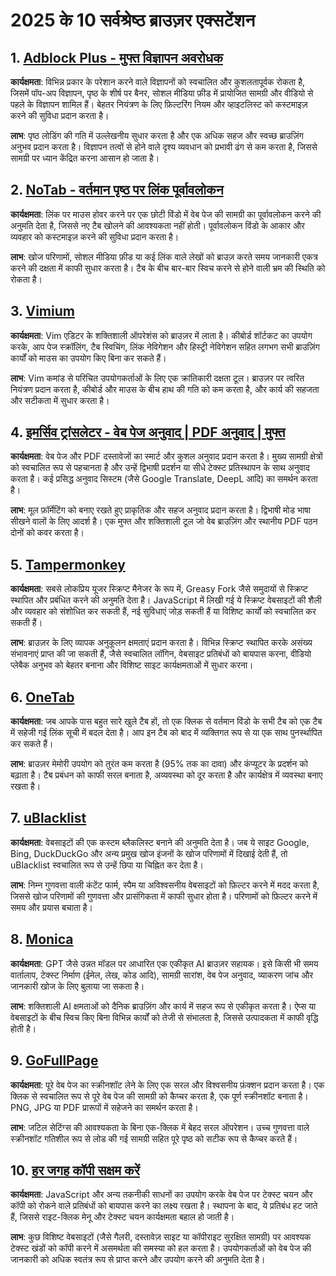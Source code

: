 # 2025 के 10 सर्वश्रेष्ठ ब्राउज़र एक्सटेंशन

## 1. [Adblock Plus - मुफ्त विज्ञापन अवरोधक](https://chromewebstore.google.com/detail/cfhdojbkjhnklbpkdaibdccddilifddb)

**कार्यक्षमता**: विभिन्न प्रकार के परेशान करने वाले विज्ञापनों को स्वचालित और कुशलतापूर्वक रोकता है, जिसमें पॉप-अप विज्ञापन, पृष्ठ के शीर्ष पर बैनर, सोशल मीडिया फ़ीड में प्रायोजित सामग्री और वीडियो से पहले के विज्ञापन शामिल हैं। बेहतर नियंत्रण के लिए फ़िल्टरिंग नियम और व्हाइटलिस्ट को कस्टमाइज़ करने की सुविधा प्रदान करता है।

**लाभ**: पृष्ठ लोडिंग की गति में उल्लेखनीय सुधार करता है और एक अधिक सहज और स्वच्छ ब्राउज़िंग अनुभव प्रदान करता है। विज्ञापन तत्वों से होने वाले दृश्य व्यवधान को प्रभावी ढंग से कम करता है, जिससे सामग्री पर ध्यान केंद्रित करना आसान हो जाता है।

## 2. [NoTab - वर्तमान पृष्ठ पर लिंक पूर्वावलोकन](https://notab.wand.tools)
**कार्यक्षमता**: लिंक पर माउस होवर करने पर एक छोटी विंडो में वेब पेज की सामग्री का पूर्वावलोकन करने की अनुमति देता है, जिससे नए टैब खोलने की आवश्यकता नहीं होती। पूर्वावलोकन विंडो के आकार और व्यवहार को कस्टमाइज़ करने की सुविधा प्रदान करता है।

**लाभ**: खोज परिणामों, सोशल मीडिया फ़ीड या कई लिंक वाले लेखों को ब्राउज़ करते समय जानकारी एकत्र करने की दक्षता में काफी सुधार करता है। टैब के बीच बार-बार स्विच करने से होने वाली भ्रम की स्थिति को रोकता है।

## 3. [Vimium](https://chromewebstore.google.com/detail/vimium/dbepggeogbaibhgnhhndojpepiihcmeb)
**कार्यक्षमता**: Vim एडिटर के शक्तिशाली ऑपरेशंस को ब्राउज़र में लाता है। कीबोर्ड शॉर्टकट का उपयोग करके, आप पेज स्क्रॉलिंग, टैब स्विचिंग, लिंक नेविगेशन और हिस्ट्री नेविगेशन सहित लगभग सभी ब्राउज़िंग कार्यों को माउस का उपयोग किए बिना कर सकते हैं।

**लाभ**: Vim कमांड से परिचित उपयोगकर्ताओं के लिए एक क्रांतिकारी दक्षता टूल। ब्राउज़र पर त्वरित नियंत्रण प्रदान करता है, कीबोर्ड और माउस के बीच हाथ की गति को कम करता है, और कार्य की सहजता और सटीकता में सुधार करता है।

## 4. [इमर्सिव ट्रांसलेटर - वेब पेज अनुवाद | PDF अनुवाद | मुफ्त](https://chromewebstore.google.com/detail/bpoadfkcbjbfhfodiogcnhhhpibjhbnh)
**कार्यक्षमता**: वेब पेज और PDF दस्तावेजों का स्मार्ट और कुशल अनुवाद प्रदान करता है। मुख्य सामग्री क्षेत्रों को स्वचालित रूप से पहचानता है और उन्हें द्विभाषी प्रदर्शन या सीधे टेक्स्ट प्रतिस्थापन के साथ अनुवाद करता है। कई प्रसिद्ध अनुवाद सिस्टम (जैसे Google Translate, DeepL आदि) का समर्थन करता है।

**लाभ**: मूल फ़ॉर्मेटिंग को बनाए रखते हुए प्राकृतिक और सहज अनुवाद प्रदान करता है। द्विभाषी मोड भाषा सीखने वालों के लिए आदर्श है। एक मुफ्त और शक्तिशाली टूल जो वेब ब्राउज़िंग और स्थानीय PDF पठन दोनों को कवर करता है।

## 5. [Tampermonkey](https://chromewebstore.google.com/detail/dhdgffkkebhmkfjojejmpbldmpobfkfo)
**कार्यक्षमता**: सबसे लोकप्रिय यूजर स्क्रिप्ट मैनेजर के रूप में, Greasy Fork जैसे समुदायों से स्क्रिप्ट स्थापित और प्रबंधित करने की अनुमति देता है। JavaScript में लिखी गई ये स्क्रिप्ट वेबसाइटों की शैली और व्यवहार को संशोधित कर सकती हैं, नई सुविधाएं जोड़ सकती हैं या विशिष्ट कार्यों को स्वचालित कर सकती हैं।

**लाभ**: ब्राउज़र के लिए व्यापक अनुकूलन क्षमताएं प्रदान करता है। विभिन्न स्क्रिप्ट स्थापित करके असंख्य संभावनाएं प्राप्त की जा सकती हैं, जैसे स्वचालित लॉगिन, वेबसाइट प्रतिबंधों को बायपास करना, वीडियो प्लेबैक अनुभव को बेहतर बनाना और विशिष्ट साइट कार्यक्षमताओं में सुधार करना।

## 6. [OneTab](https://chromewebstore.google.com/detail/onetab/chphlpgkkbolifaimnlloiipkdnihall)
**कार्यक्षमता**: जब आपके पास बहुत सारे खुले टैब हों, तो एक क्लिक से वर्तमान विंडो के सभी टैब को एक टैब में सहेजी गई लिंक सूची में बदल देता है। आप इन टैब को बाद में व्यक्तिगत रूप से या एक साथ पुनर्स्थापित कर सकते हैं।

**लाभ**: ब्राउज़र मेमोरी उपयोग को तुरंत कम करता है (95% तक का दावा) और कंप्यूटर के प्रदर्शन को बढ़ाता है। टैब प्रबंधन को काफी सरल बनाता है, अव्यवस्था को दूर करता है और कार्यक्षेत्र में व्यवस्था बनाए रखता है।

## 7. [uBlacklist](https://chromewebstore.google.com/detail/ublacklist/pncfbmialoiaghdehhbnbhkkgmjanfhe)
**कार्यक्षमता**: वेबसाइटों की एक कस्टम ब्लैकलिस्ट बनाने की अनुमति देता है। जब ये साइट Google, Bing, DuckDuckGo और अन्य प्रमुख खोज इंजनों के खोज परिणामों में दिखाई देती हैं, तो uBlacklist स्वचालित रूप से उन्हें छिपा या चिह्नित कर देता है।

**लाभ**: निम्न गुणवत्ता वाली कंटेंट फार्म, स्पैम या अविश्वसनीय वेबसाइटों को फ़िल्टर करने में मदद करता है, जिससे खोज परिणामों की गुणवत्ता और प्रासंगिकता में काफी सुधार होता है। परिणामों को फ़िल्टर करने में समय और प्रयास बचाता है।

## 8. [Monica](https://chromewebstore.google.com/detail/ofpnmcalabcbjgholdjcjblkibolbppb)
**कार्यक्षमता**: GPT जैसे उन्नत मॉडल पर आधारित एक एकीकृत AI ब्राउज़र सहायक। इसे किसी भी समय वार्तालाप, टेक्स्ट निर्माण (ईमेल, लेख, कोड आदि), सामग्री सारांश, वेब पेज अनुवाद, व्याकरण जांच और जानकारी खोज के लिए बुलाया जा सकता है।

**लाभ**: शक्तिशाली AI क्षमताओं को दैनिक ब्राउज़िंग और कार्य में सहज रूप से एकीकृत करता है। ऐप्स या वेबसाइटों के बीच स्विच किए बिना विभिन्न कार्यों को तेजी से संभालता है, जिससे उत्पादकता में काफी वृद्धि होती है।

## 9. [GoFullPage](https://chromewebstore.google.com/detail/fdpohaocaechififmbbbbbknoalclacl)
**कार्यक्षमता**: पूरे वेब पेज का स्क्रीनशॉट लेने के लिए एक सरल और विश्वसनीय फ़ंक्शन प्रदान करता है। एक क्लिक से स्वचालित रूप से पूरे वेब पेज की सामग्री को कैप्चर करता है, एक पूर्ण स्क्रीनशॉट बनाता है। PNG, JPG या PDF प्रारूपों में सहेजने का समर्थन करता है।

**लाभ**: जटिल सेटिंग्स की आवश्यकता के बिना एक-क्लिक में बेहद सरल ऑपरेशन। उच्च गुणवत्ता वाले स्क्रीनशॉट गतिशील रूप से लोड की गई सामग्री सहित पूरे पृष्ठ को सटीक रूप से कैप्चर करते हैं।

## 10. [हर जगह कॉपी सक्षम करें](https://chromewebstore.google.com/detail/nahkcohcfljjjkhdcbfdphegdoiflbjd)
**कार्यक्षमता**: JavaScript और अन्य तकनीकी साधनों का उपयोग करके वेब पेज पर टेक्स्ट चयन और कॉपी को रोकने वाले प्रतिबंधों को बायपास करने का लक्ष्य रखता है। स्थापना के बाद, ये प्रतिबंध हट जाते हैं, जिससे राइट-क्लिक मेनू और टेक्स्ट चयन कार्यक्षमता बहाल हो जाती है।

**लाभ**: कुछ विशिष्ट वेबसाइटों (जैसे गैलरी, दस्तावेज़ साइट या कॉपीराइट सुरक्षित सामग्री) पर आवश्यक टेक्स्ट खंडों को कॉपी करने में असमर्थता की समस्या को हल करता है। उपयोगकर्ताओं को वेब पेज की जानकारी को अधिक स्वतंत्र रूप से प्राप्त करने और उपयोग करने की अनुमति देता है।
